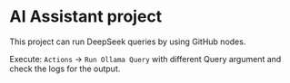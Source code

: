 # AI Assistant project

This project can run DeepSeek queries by using GitHub nodes.

Execute: `Actions` -> `Run Ollama Query` with different Query argument and check the logs for the output.
